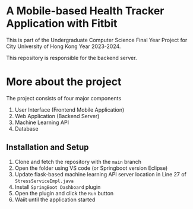 # A Mobile-based Health Tracker Application with Fitbit
This is part of the Undergraduate Computer Science Final Year Project for City University of Hong Kong Year 2023-2024.

This repository is responsible for the backend server.

# More about the project
The project consists of four major components
1. User Interface (Frontend Mobile Application)
2. Web Application (Backend Server)
3. Machine Learning API
4. Database

## Installation and Setup
1. Clone and fetch the repository with the `main` branch
2. Open the folder using VS code (or Springboot version Eclipse)
3. Update flask-based machine learning API server location in Line 27 of  `StressServiceImpl.java`
4. Install `SpringBoot Dashboard` plugin
6. Open the plugin and click the `Run` button
7. Waiit until the application started
